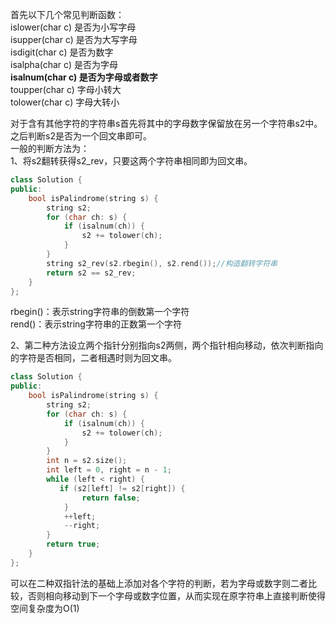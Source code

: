 首先以下几个常见判断函数：  
islower(char c) 是否为小写字母  
isupper(char c) 是否为大写字母  
isdigit(char c) 是否为数字  
isalpha(char c) 是否为字母  
**isalnum(char c) 是否为字母或者数字**  
toupper(char c) 字母小转大  
tolower(char c) 字母大转小  
  
对于含有其他字符的字符串s首先将其中的字母数字保留放在另一个字符串s2中。  
之后判断s2是否为一个回文串即可。  
一般的判断方法为：  
1、将s2翻转获得s2_rev，只要这两个字符串相同即为回文串。
```C++
class Solution {
public:
    bool isPalindrome(string s) {
        string s2;
        for (char ch: s) {
            if (isalnum(ch)) {
                s2 += tolower(ch);
            }
        }
        string s2_rev(s2.rbegin(), s2.rend());//构造翻转字符串
        return s2 == s2_rev;
    }
};
```
rbegin()：表示string字符串的倒数第一个字符  
rend()：表示string字符串的正数第一个字符  

2、第二种方法设立两个指针分别指向s2两侧，两个指针相向移动，依次判断指向的字符是否相同，二者相遇时则为回文串。
```C++
class Solution {
public:
    bool isPalindrome(string s) {
        string s2;
        for (char ch: s) {
            if (isalnum(ch)) {
                s2 += tolower(ch);
            }
        }
        int n = s2.size();
        int left = 0, right = n - 1;
        while (left < right) {
           if (s2[left] != s2[right]) {
                return false;
            }
            ++left;
            --right;
        }
        return true;
    }
};
```
可以在二种双指针法的基础上添加对各个字符的判断，若为字母或数字则二者比较，否则相向移动到下一个字母或数字位置，从而实现在原字符串上直接判断使得空间复杂度为O(1)
